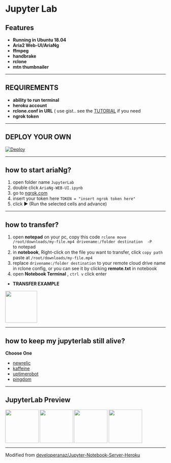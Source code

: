 # Jupyter Lab

## Features

* **Running in Ubuntu 18.04**
* **Aria2 Web-UI/AriaNg**
* **ffmpeg**
* **handbrake**
* **rclone**
* **mtn thumbnailer**
---

## REQUIREMENTS
- **ability to run terminal**
- **heroku account**
- **rclone.conf in URL**  ( use gist.. see the [TUTORIAL](https://gist.githubusercontent.com/javsubs91/1f39b762da0f86d90c36026a217a0281/raw/1f1d2529bfb3411352276940c187e99c8730fc31/RCLONE%2520GIST%2520TUTORIAL) if you need
- **ngrok token**

---
## DEPLOY YOUR OWN

[![Deploy](https://www.herokucdn.com/deploy/button.svg)](https://dashboard.heroku.com/new?template=https://github.com/javsubs91/aria2-webui-on-jupyterlab)

---
## how to start ariaNg?
1. open folder name `JupyterLab`
2. double click `AriaNg-WEB-UI.ipynb`
3. go to  [ngrok.com](https://dashboard.ngrok.com/auth/your-authtoken)
4. insert your token here `TOKEN = "insert ngrok token here"`
5. click ▶ (Run the selected cells and advance)

---
## how to transfer?
1. open **notepad** on your pc, copy this code `rclone move /root/downloads/my-file.mp4 drivename:/folder destination  -P`  
to notepad
2. in **notebook**, Right-click on the file you want to transfer, click `copy path` paste at `/root/downloads/my-file.mp4`
3. replace `drivename:/folder destination` to your remote cloud drive name in rclone config, 
or you can see it by clicking **remote.txt** in notebook
4. open **Notebook Terminal** , `ctrl v` click enter

- **TRANSFER EXAMPLE**
<img src="https://raw.githubusercontent.com/javsubs91/aria2-webui-runing-in-jupyterlab-server-heroku/main/preview/Screenshot%20(367).png" data-canonical-src="https://raw.githubusercontent.com/javsubs91/aria2-webui-runing-in-jupyterlab-server-heroku/main/preview/Screenshot%20(367).png" height="100px" />

---

## how to keep my jupyterlab still alive?
**Choose One**
* [newrelic](https://elements.heroku.com/addons/newrelic)
* [kaffeine](http://kaffeine.herokuapp.com)
* [uptimerobot](https://uptimerobot.com)
* [pingdom](http://pingdom.com)

---
## JupyterLab Preview
<img src="https://raw.githubusercontent.com/javsubs91/aria2-webui-on-jupyterlab/main/preview/Screenshot%20(362).png" data-canonical-src="https://raw.githubusercontent.com/javsubs91/aria2-webui-on-jupyterlab/main/preview/Screenshot%20(362).png" height="105px" align="left" ></a>
<img src="https://raw.githubusercontent.com/javsubs91/aria2-webui-on-jupyterlab/main/preview/Screenshot%20(368).png" data-canonical-src="https://raw.githubusercontent.com/javsubs91/aria2-webui-on-jupyterlab/main/preview/Screenshot%20(368).png" height="105px" align="left" ></a>
<img src="https://raw.githubusercontent.com/javsubs91/aria2-webui-on-jupyterlab/main/preview/Screenshot%20(366).png" data-canonical-src="https://raw.githubusercontent.com/javsubs91/aria2-webui-on-jupyterlab/main/preview/Screenshot%20(366).png" height="105px" align="center"></a>
<img src="https://raw.githubusercontent.com/javsubs91/aria2-webui-on-jupyterlab/main/preview/Screenshot%20(365)_LI.jpg" data-canonical-src="https://raw.githubusercontent.com/javsubs91/aria2-webui-on-jupyterlab/main/preview/Screenshot%20(365)_LI.jpg" height="105px" align="center"></a>
 
---
Modified from [developeranaz/Jupyter-Notebook-Server-Heroku](https://github.com/developeranaz/Jupyter-Notebook-Server-Heroku)
